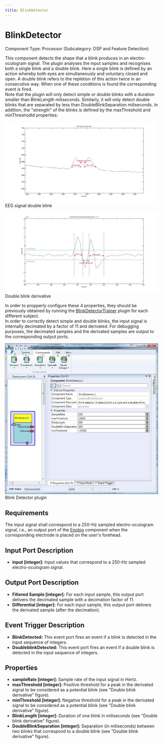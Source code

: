 ```yaml
---
title: BlinkDetector
---
```


# BlinkDetector

Component Type: Processor (Subcategory: DSP and Feature Detection)

This component detects the shape that a blink produces in an electro-oculogram signal. The plugin analyses the input samples and recognises both a single blink and a double blink. Here a single blink is defined by an action whereby both eyes are simultaneously and voluntary closed and open. A double blink refers to the repletion of this action twice in an consecutive way. When one of these conditions is found the corresponding event is fired.  
Note that the plugin will only detect simple or double blinks with a duration smaller than BlinkLength miliseconds. Similarly, it will only detect double blinks that are separated by less than DoubleBlinkSeparation miliseconds. In addition, the "strength" of the blinks is defined by the maxThreshold and minThreshodld properties:

![Screenshot: EEG signal double blink](./img/double_original.jpg "Screenshot: EEG signal double blink")  
EEG signal double blink

![Screenshot: Double blink derivative](./img/double_derivative.jpg "Screenshot: Double blink derivative")  
Double blink derivative

In order to propperly configure these 4 properties, they should be previously obtained by running the [BlinkDetectorTrainer](../processors/BlinkDetectorTrainer.htm) plugin for each different subject.  
In order to correctly detect simple and double blinks, the input signal is internally decimated by a factor of 11 and derivated. For debugging purposes, the decimated samples and the derivated samples are output to the corresponding output ports.

![Screenshot: Blink Detector plugin](./img/BlinkDetector.jpg "Screenshot: Blink Detector plugin")  
Blink Detector plugin

## Requirements

The input signal shall correspond to a 250-Hz sampled electro-oculogram signal, i.e., an output port of the [Enobio](../sensors/Enobio.htm) component when the corresponding electrode is placed on the user's forehead.

## Input Port Description

- **input \[integer\]:** Input values that correspond to a 250-Hz sampled electro-oculogram signal.

## Output Port Description

- **Filtered Sample \[integer\]:** For each input sample, this output port delivers the decimated sample with a decimation factor of 11.
- **Differential \[integer\]:** For each input sample, this output port delivers the derivated sample (after the decimation).

## Event Trigger Description

- **BlinkDetected:** This event port fires an event if a blink is detected in the input sequence of integers.
- **DoubleblinkDetected:** This event port fires an event if a double blink is detected in the input sequence of integers.

## Properties

- **sampleRate \[integer\]:** Sample rate of the input signal in Hertz.
- **maxThreshold \[integer\]:** Positive threshold for a peak in the derivated signal to be considered as a potential blink (see "Double blink derivative" figure).
- **minThreshold \[integer\]:** Negative threshold for a peak in the derivated signal to be considered as a potential blink (see "Double blink derivative" figure).
- **BlinkLength \[integer\]:** Duration of one blink in miliseconds (see "Double blink derivative" figure).
- **DoubleBlinkSeparation \[integer\]:** Separation (in miliseconds) between two blinks that correspond to a double blink (see "Double blink derivative" figure).
